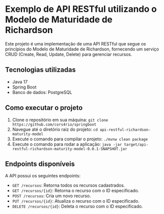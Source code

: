 # Exemplo de API RESTful utilizando o Modelo de Maturidade de Richardson

Este projeto é uma implementação de uma API RESTful que segue os princípios do Modelo de Maturidade de Richardson, fornecendo um serviço CRUD (Create, Read, Update, Delete) para gerenciar recursos.

## Tecnologias utilizadas

- Java 17
- Spring Boot
- Banco de dados: PostgreSQL

## Como executar o projeto

1. Clone o repositório em sua máquina: `git clone https://github.com/cors4rio/springboot`
2. Navegue até o diretório raiz do projeto: `cd api-restful-richardson-maturity-model`
3. Execute o comando para compilar o projeto: `./mvnw clean package`
4. Execute o comando para rodar a aplicação: `java -jar target/api-restful-richardson-maturity-model-0.0.1-SNAPSHOT.jar`

## Endpoints disponíveis

A API possui os seguintes endpoints:
- `GET /recursos`: Retorna todos os recursos cadastrados.
- `GET /recursos/{id}`: Retorna o recurso com o ID especificado.
- `POST /recursos`: Cria um novo recurso.
- `PUT /recursos/{id}`: Atualiza o recurso com o ID especificado.
- `DELETE /recursos/{id}`: Deleta o recurso com o ID especificado.
